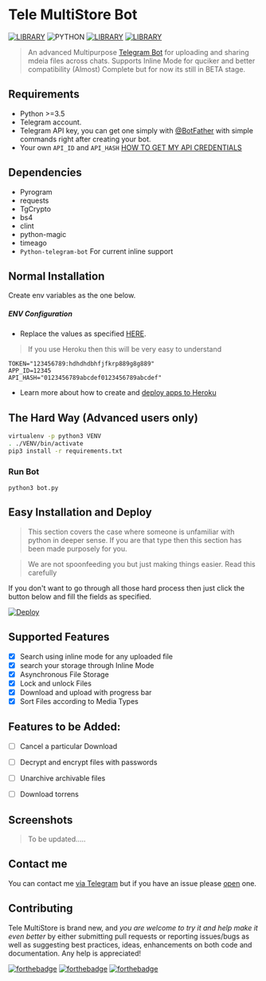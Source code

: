 
# Tele MultiStore Bot
[![LIBRARY](https://img.shields.io/badge/Advanced%20Multipurpose%20Telegram%20Store%20Bot-V0.05-red.svg)](https://docs.pyrogram.ml)
![PYTHON](https://img.shields.io/badge/Python-%3E%3D3.5-8892bf.svg) [![LIBRARY](https://img.shields.io/badge/Telegram-Group-blue.svg)](https://telegram.me/bfas237botdevs) [![LIBRARY](https://img.shields.io/badge/IRC-Channel-36ade1.svg)](https://telegram.me/https://webchat.freenode.net/?channels=##bfas237bots)



> An advanced Multipurpose [Telegram Bot](http://t.me/TeleMultiStoreBot) for uploading and sharing mdeia files across chats. 
> Supports Inline Mode for quciker and better compatibility
> (Almost) Complete but for now its still in BETA stage.

Requirements
---------

* Python >=3.5
* Telegram account.
* Telegram API key, you can get one simply with [@BotFather](https://core.telegram.org/bots#botfather) with simple commands right after creating your bot.
* Your own `API_ID` and `API_HASH` [HOW TO GET MY API CREDENTIALS](https://docs.pyrogram.ml/start/Setup.html#api-keys)


Dependencies
---------
- Pyrogram 
- requests
- TgCrypto
- bs4
- clint
- python-magic
- timeago
- `Python-telegram-bot` For current inline support


Normal Installation
---------

Create env variables as the one below.

##### ENV Configuration

* Replace the values as specified [HERE](https://docs.pyrogram.ml/start/Setup#api-keys).

> If you use Heroku then this will be very easy to understand

```
TOKEN="123456789:hdhdhdbhfjfkrp889g8g889"
APP_ID=12345
API_HASH="0123456789abcdef0123456789abcdef"

```

* Learn more about how to create and [deploy apps to Heroku](https://devcenter.heroku.com/articles/git#for-a-new-heroku-app)


The Hard Way (Advanced users only)
---------

```sh
virtualenv -p python3 VENV
. ./VENV/bin/activate
pip3 install -r requirements.txt
```


### Run Bot

```
python3 bot.py

```


Easy Installation and Deploy
---------

> This section covers the case where someone is unfamiliar with python in deeper sense. If you are that type then this section has been made purposely for you.

> We are not spoonfeeding you but just making things easier. Read this carefully


If you don't want to go through all those hard process then just click the button below and fill the fields as specified.

[![Deploy](https://www.herokucdn.com/deploy/button.svg)](https://heroku.com/deploy?template=https://github.com/Bfaschat/TeleMultiStorebot/tree/glitch)


## Supported Features 


- [x] Search using inline mode for any uploaded file
- [x] search your storage through Inline Mode
- [x] Asynchronous File Storage
- [x] Lock and unlock Files
- [x] Download and upload with progress bar
- [x] Sort Files according to Media Types

## Features to be Added:

- [ ] Cancel a particular Download
- [ ] Decrypt and encrypt files with passwords
- [ ] Unarchive archivable files
- [ ] Download torrens



## Screenshots

> To be updated.....


Contact me
------------
You can contact me [via Telegram](https://telegram.me/bfaschat) but if you have an issue please [open](https://github.com/Bfaschat/TeleMultiStorebot/issues) one.


Contributing
------------

Tele MultiStore is brand new, and *you are welcome to try it and help make it even better* by either submitting pull requests or reporting issues/bugs as well as suggesting best practices, ideas, enhancements on both code and documentation. Any help is appreciated!



[![forthebadge](https://forthebadge.com/images/badges/built-with-love.svg)](https://github.com/Bfaschat/TeleMultiStorebot)
[![forthebadge](https://forthebadge.com/images/badges/for-you.svg)](https://github.com/Bfaschat/TeleMultiStorebot)
[![forthebadge](https://forthebadge.com/images/badges/made-with-python.svg)](https://github.com/Bfaschat/TeleMultiStorebot) 

